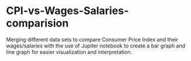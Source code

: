 # CPI-vs-Wages-Salaries-comparision
Merging different data sets to compare Consumer Price Index and their wages/salaries with the use of Jupiter notebook to create a bar graph and line graph for easier visualization and interpretation.
